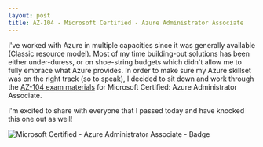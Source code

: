 ```yaml
---
layout: post
title: AZ-104 - Microsoft Certified - Azure Administrator Associate
---
```


I've worked with Azure in multiple capacities since it was generally available (Classic resource model). Most of my time building-out solutions has been either under-duress, or on shoe-string budgets which didn't allow me to fully embrace what Azure provides. In order to make sure my Azure skillset was on the right track (so to speak), I decided to sit down and work through the [AZ-104 exam materials](https://learn.microsoft.com/en-us/certifications/azure-administrator/) for Microsoft Certified: Azure Administrator Associate.

I'm excited to share with everyone that I passed today and have knocked this one out as well!

![Microsoft Certified - Azure Administrator Associate - Badge](/img/posts/2023-04-26-azure-administrator-associate/microsoft-certified-azure-administrator-associate.png)

